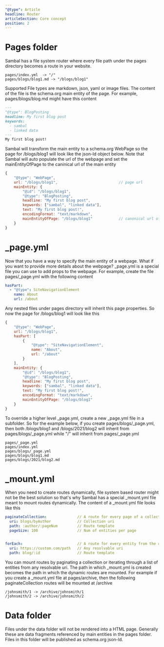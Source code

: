 ```yaml
---
"@type": Article
headline: Router
articleSection: Core concept
position: 2
---
```


# Pages folder

Sambal has a file system router where every file path under the pages directory becomes a route in your website.

```text
pages/index.yml  -> "/"
pages/blogs/blog1.md -> "/blogs/blog1"
```

Supported File types are markdown, json, yaml or image files.  The content of the file is the schema.org main entity of the page.  For example, pages/blogs/blog.md might have this content

```markdown
---
"@type": BlogPosting
headline: My first blog post
keywords:
  - sambal
  - linked data
---
My first blog post!
```

Sambal will transform the main entity to a schema.org WebPage so the page for /blogs/blog1 will look like the json-ld object below.  Note that Sambal will auto populate the url of the webpage and set the mainEntityOfPage to the caninical url of the main entity 

```js
{
    "@type": "WebPage",
    url: "/blogs/blog1",                            // page url
    mainEntity: {
        "@id": "/blogs/blog1",          
        "@type": "BlogPosting",
        headline: "My first blog post",
        keywords: ["sambal", "linked data"],
        text: "My first blog post!",
        encodingFormat: "text/markdown",
        mainEntityOfPage: "/blogs/blog1"            // canonical url of main entity
    }
}
```

# _page.yml

Now that you have a way to specify the main entity of a webpage.  What if you want to provide more details about the webpage?  _page.yml is a special file you can use to add props to the webpage.  For example, create the file pages/_page.yml with the following content

```yaml
hasPart:
  - "@type": SiteNavigationElement
    name: About
    url: /about
```

Any nested files under pages directory will inherit this page properties.  So now the page for /blogs/blog1 will look like this

```js
{
    "@type": "WebPage",
    url: "/blogs/blog1",
    hasPart: [
        {
            "@type": "SiteNavigationElement",
            name: "About",
            url: "/about"
        }
    ],
    mainEntity: {
        "@id": "/blogs/blog1",          
        "@type": "BlogPosting",
        headline: "My first blog post",
        keywords: ["sambal", "linked data"],
        text: "My first blog post!",
        encodingFormat: "text/markdown",
        mainEntityOfPage: "/blogs/blog1"
    }
}
```

To override a higher level _page.yml, create a new _page.yml file in a subfolder.  So for the example below, if you create pages/blogs/_page.yml, then both /blogs/blog1 and /blogs/2021/blog2 will inherit from pages/blogs/_page.yml while "/" will inherit from pages/_page.yml

```text
pages/_page.yml
pages/index.yml
pages/blogs/_page.yml
pages/blogs/blog1.md
pages/blogs/2021/blog2.md
```

# _mount.yml

When you need to create routes dynamically, file system based router might not be the best solution so that's why Sambal has a special _mount.yml file meant to mount routes dynamically.  The content of a _mount.yml file looks like this

```yaml
paginateCollection:              // A route for every page of a collection
  uri: blogs/byAuthor            // Collection uri        
  path: :author/:pageNum         // Route template
  pageSize: 100                  // Num of entities per page


forEach:                         // A route for every entity from the uri
  uri: https://custom.com/path   // Any resolvable uri
  path: blog/:id                 // Route template
```

You can mount routes by paginating a collection or iterating through a list of entities from any resolvable uri.  The path in which _mount.yml is created becomes the path in which the dynamic routes are mounted.  For example if you create a _mount.yml file at pages/archive, then the following paginateCollection routes will be mounted at /archive

```text
/johnsmith/1 -> /archive/johnsmith/1
/johnsmith/2 -> /archive/johnsmith/2
```


# Data folder

Files under the data folder will not be rendered into a HTML page.  Generally these are data fragments referenced by main entities in the pages folder.  Files in this folder will be published as schema.org json-ld.